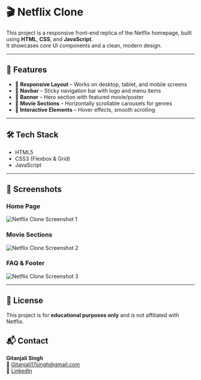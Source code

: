 # 🎬 Netflix Clone

This project is a responsive front-end replica of the Netflix homepage, built using **HTML**, **CSS**, and **JavaScript**.  
It showcases core UI components and a clean, modern design.

---

## 🚀 Features

- 🔹 **Responsive Layout** – Works on desktop, tablet, and mobile screens  
- 🔹 **Navbar** – Sticky navigation bar with logo and menu items  
- 🔹 **Banner** – Hero section with featured movie/poster  
- 🔹 **Movie Sections** – Horizontally scrollable carousels for genres  
- 🔹 **Interactive Elements** – Hover effects, smooth scrolling  

---

## 🛠️ Tech Stack

- HTML5  
- CSS3 (Flexbox & Grid)  
- JavaScript  

---

## 📸 Screenshots

### Home Page
![Netflix Clone Screenshot 1](images/Netflix%20-1.png)

### Movie Sections
![Netflix Clone Screenshot 2](images/Netflix%20-2.png)

### FAQ & Footer
![Netflix Clone Screenshot 3](images/Netflix%20-3.png)

---

## 📜 License
This project is for **educational purposes only** and is not affiliated with Netflix.


## 📬 Contact

**Gitanjali Singh**  
📧 Gitanjali17singh@gmail.com  
🔗 [LinkedIn](https://www.linkedin.com/in/gitanjali-singh-aa6b24219)


